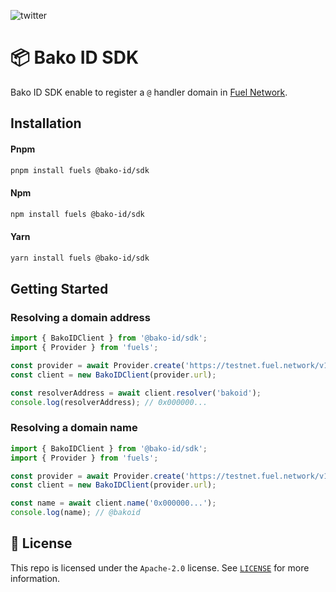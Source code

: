 ![twitter](https://img.shields.io/twitter/follow/bakoidentity?style=social)

# 📦 Bako ID SDK

Bako ID SDK enable to register a `@` handler domain in [Fuel Network](https://www.fuel.network/).

## Installation

#### Pnpm
```bash
pnpm install fuels @bako-id/sdk
```

#### Npm
```bash
npm install fuels @bako-id/sdk
```

#### Yarn
```bash
yarn install fuels @bako-id/sdk
```

## Getting Started

### Resolving a domain address

```ts
import { BakoIDClient } from '@bako-id/sdk';
import { Provider } from 'fuels';

const provider = await Provider.create('https://testnet.fuel.network/v1/graphql');
const client = new BakoIDClient(provider.url);

const resolverAddress = await client.resolver('bakoid'); 
console.log(resolverAddress); // 0x000000...
```

### Resolving a domain name

```ts
import { BakoIDClient } from '@bako-id/sdk';
import { Provider } from 'fuels';

const provider = await Provider.create('https://testnet.fuel.network/v1/graphql');
const client = new BakoIDClient(provider.url);

const name = await client.name('0x000000...'); 
console.log(name); // @bakoid
```

## 📜 License

This repo is licensed under the `Apache-2.0` license. See [`LICENSE`](./LICENSE) for more information.
